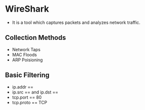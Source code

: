 # WireShark
- It is a tool which captures packets and analyzes network traffic.

## Collection Methods
- Network Taps
- MAC Floods
- ARP Poisioning

## Basic Filtering
- ip.addr == <ip-address>
- ip.src == <src-ip-address> and ip.dst == <dst-ip-address>
- tcp.port == 80
- tcp.proto == TCP

